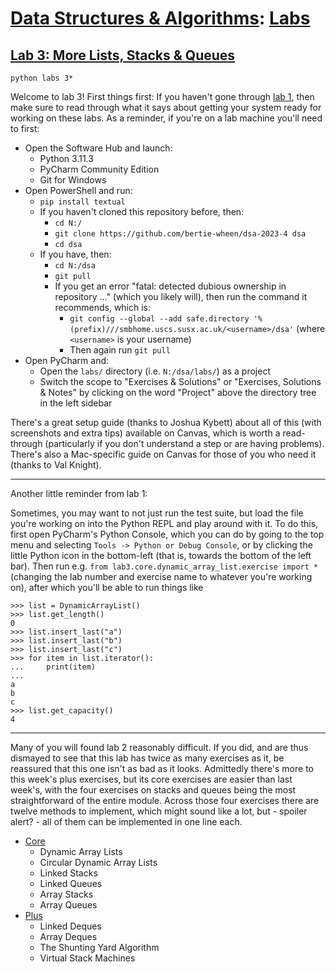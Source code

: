 # [Data Structures & Algorithms](https://github.com/bertie-wheen/dsa-2023-4/blob/trunk/README.md): [Labs](https://github.com/bertie-wheen/dsa-2023-4/blob/trunk/labs/README.md)

## [Lab 3: More Lists, Stacks & Queues](https://github.com/bertie-wheen/dsa-2023-4/blob/trunk/labs/lab3/README.md)
```shell
python labs 3*
```

Welcome to lab 3! First things first: If you haven't gone through
[lab 1](https://github.com/bertie-wheen/dsa-2023-4/blob/trunk/labs/lab1/README.md), then make sure to read through
what it says about getting your system ready for working on these labs. As a reminder, if you're on a lab machine you'll
need to first:
- Open the Software Hub and launch:
  - Python 3.11.3
  - PyCharm Community Edition
  - Git for Windows
- Open PowerShell and run:
  - `pip install textual`
  - If you haven't cloned this repository before, then:
    - `cd N:/`
    - `git clone https://github.com/bertie-wheen/dsa-2023-4 dsa`
    - `cd dsa`
  - If you have, then:
    - `cd N:/dsa`
    - `git pull`
    - If you get an error "fatal: detected dubious ownership in repository ..." (which you likely will),
      then run the command it recommends, which is:
      - `git config --global --add safe.directory '%(prefix)///smbhome.uscs.susx.ac.uk/<username>/dsa'`
        (where `<username>` is your username)
      - Then again run `git pull`
- Open PyCharm and:
  - Open the `labs/` directory (i.e. `N:/dsa/labs/`) as a project
  - Switch the scope to "Exercises & Solutions" or "Exercises, Solutions & Notes" by clicking on the word "Project"
    above the directory tree in the left sidebar

There's a great setup guide (thanks to Joshua Kybett) about all of this (with screenshots and extra tips) available on
Canvas, which is worth a read-through (particularly if you don't understand a step or are having problems). There's
also a Mac-specific guide on Canvas for those of you who need it (thanks to Val Knight).

---

Another little reminder from lab 1:

Sometimes, you may want to not just run the test suite, but load the file you're working on into the Python REPL and
play around with it. To do this, first open PyCharm's Python Console, which you can do by going to the top menu and
selecting `Tools -> Python or Debug Console`, or by clicking the little Python icon in the bottom-left (that is, towards
the bottom of the left bar). Then run e.g. `from lab3.core.dynamic_array_list.exercise import *` (changing the lab
number and exercise name to whatever you're working on), after which you'll be able to run things like
```pycon
>>> list = DynamicArrayList()
>>> list.get_length()
0
>>> list.insert_last("a")
>>> list.insert_last("b")
>>> list.insert_last("c")
>>> for item in list.iterator():
...     print(item)
...
a
b
c
>>> list.get_capacity()
4
```

---

Many of you will found lab 2 reasonably difficult. If you did, and are thus dismayed to see that this lab has twice as
many exercises as it, be reassured that this one isn't as bad as it looks. Admittedly there's more to this week's plus
exercises, but its core exercises are easier than last week's, with the four exercises on stacks and queues being the
most straightforward of the entire module. Across those four exercises there are twelve methods to implement, which
might sound like a lot, but - spoiler alert? - all of them can be implemented in one line each.

- [Core](https://github.com/bertie-wheen/dsa-2023-4/blob/trunk/labs/lab3/core/README.md)
  - Dynamic Array Lists
  - Circular Dynamic Array Lists
  - Linked Stacks
  - Linked Queues
  - Array Stacks
  - Array Queues
- [Plus](https://github.com/bertie-wheen/dsa-2023-4/blob/trunk/labs/lab3/plus/README.md)
  - Linked Deques
  - Array Deques
  - The Shunting Yard Algorithm
  - Virtual Stack Machines
